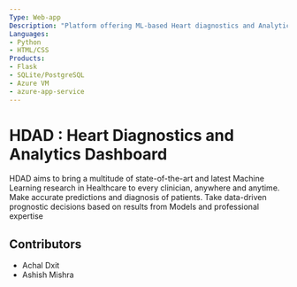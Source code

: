 ```yaml
---
Type: Web-app
Description: "Platform offering ML-based Heart diagnostics and Analytics tools"
Languages:
- Python
- HTML/CSS
Products:
- Flask
- SQLite/PostgreSQL
- Azure VM
- azure-app-service
---
```


# HDAD : Heart Diagnostics and Analytics Dashboard

HDAD aims to bring a multitude of state-of-the-art and latest Machine Learning research in Healthcare to every clinician, anywhere and anytime. Make accurate predictions and diagnosis of patients. Take data-driven prognostic decisions based on results from Models and professional expertise  

## Contributors
- Achal Dxit
- Ashish Mishra
